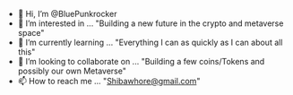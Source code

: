 - 👋 Hi, I’m @BluePunkrocker
- 👀 I’m interested in ... "Building a new future in the crypto and metaverse space"
- 🌱 I’m currently learning ... "Everything I can as quickly as I can about all this"
- 💞️ I’m looking to collaborate on ... "Building a few coins/Tokens and possibly our own Metaverse"
- 📫 How to reach me ... "Shibawhore@gmail.com"

<!---
BluePunkrocker/BluePunkrocker is a ✨ special ✨ repository because its `README.md` (this file) appears on your GitHub profile.
You can click the Preview link to take a look at your changes.
--->
